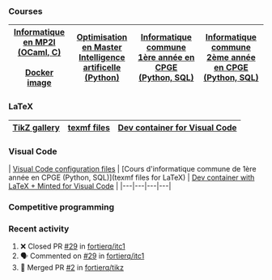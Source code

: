 ### Courses

| [Informatique en MP2I (OCaml, C)](https://github.com/mp2i-fsm/mp2i-2021) <br><br> [Docker image](https://github.com/fortierq/mp2i-jupyter-docker) | [Optimisation en Master Intelligence artificelle (Python)](https://github.com/fortierq/oc-m1-2021) | [Informatique commune 1ère année en CPGE (Python, SQL)](https://github.com/fortierq/itc1) | [Informatique commune 2ème année en CPGE (Python, SQL)](https://github.com/fortierq/ipt2) |
|---|---|---|---|

### LaTeX

| [TikZ gallery](https://github.com/fortierq/tikz) | [texmf files](https://github.com/fortierq/texmf) | [Dev container for Visual Code](https://github.com/fortierq/devcontainer-latex) |
|---|---|---|

### Visual Code

| [Visual Code configuration files](https://github.com/fortierq/vscode-config) | [Cours d'informatique commune de 1ère année en CPGE (Python, SQL)](texmf files for LaTeX) | [Dev container with LaTeX + Minted for Visual Code](https://github.com/fortierq/devcontainer-latex) |
|---|---|---|---|

### Competitive programming

### Recent activity

<!--START_SECTION:activity-->
1. ❌ Closed PR [#29](https://github.com/fortierq/itc1/pull/29) in [fortierq/itc1](https://github.com/fortierq/itc1)
2. 🗣 Commented on [#29](https://github.com/fortierq/itc1/issues/29) in [fortierq/itc1](https://github.com/fortierq/itc1)
3. 🎉 Merged PR [#2](https://github.com/fortierq/tikz/pull/2) in [fortierq/tikz](https://github.com/fortierq/tikz)
<!--END_SECTION:activity-->

